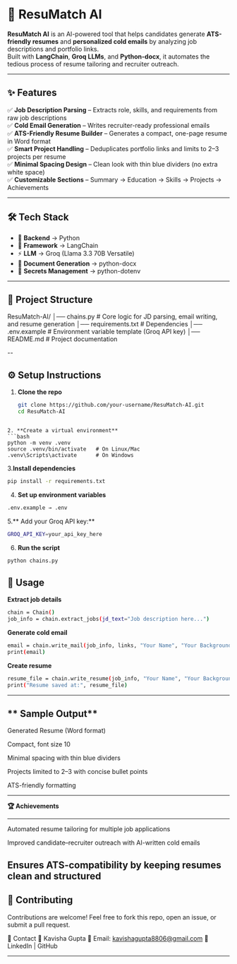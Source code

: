 # 📄 ResuMatch AI

**ResuMatch AI** is an AI-powered tool that helps candidates generate **ATS-friendly resumes** and **personalized cold emails** by analyzing job descriptions and portfolio links.  
Built with **LangChain**, **Groq LLMs**, and **Python-docx**, it automates the tedious process of resume tailoring and recruiter outreach.

---

## ✨ Features

✅ **Job Description Parsing** – Extracts role, skills, and requirements from raw job descriptions  
✅ **Cold Email Generation** – Writes recruiter-ready professional emails  
✅ **ATS-Friendly Resume Builder** – Generates a compact, one-page resume in Word format  
✅ **Smart Project Handling** – Deduplicates portfolio links and limits to 2–3 projects per resume  
✅ **Minimal Spacing Design** – Clean look with thin blue dividers (no extra white space)  
✅ **Customizable Sections** – Summary → Education → Skills → Projects → Achievements  

---

## 🛠 Tech Stack

- 🐍 **Backend** → Python  
- 🔗 **Framework** → LangChain  
- ⚡ **LLM** → Groq (Llama 3.3 70B Versatile)  
- 📄 **Document Generation** → python-docx  
- 🔑 **Secrets Management** → python-dotenv  

---

## 📂 Project Structure

ResuMatch-AI/
│── chains.py # Core logic for JD parsing, email writing, and resume generation
│── requirements.txt # Dependencies
│── .env.example # Environment variable template (Groq API key)
│── README.md # Project documentation

--

## ⚙️ Setup Instructions

1. **Clone the repo**
   ```bash
   git clone https://github.com/your-username/ResuMatch-AI.git
   cd ResuMatch-AI

```

2. **Create a virtual environment**
```bash
python -m venv .venv
source .venv/bin/activate   # On Linux/Mac
.venv\Scripts\activate      # On Windows
```
3.**Install dependencies**
```bash
pip install -r requirements.txt
```
4. **Set up environment variables**
 ```bash
 .env.example → .env
```

5.** Add your Groq API key:**
  ```bash
GROQ_API_KEY=your_api_key_here
```
6. **Run the script**
```bash
python chains.py
```
🚀 Usage
---
**Extract job details**

   ```bash
chain = Chain()
job_info = chain.extract_jobs(jd_text="Job description here...")
```
**Generate cold email**

   ```bash
email = chain.write_mail(job_info, links, "Your Name", "Your Background", "youremail@example.com")
print(email)
```
**Create resume**

   ```bash
resume_file = chain.write_resume(job_info, "Your Name", "Your Background", "youremail@example.com", links)
print("Resume saved at:", resume_file)
```
---


** Sample Output**
---
Generated Resume (Word format)

Compact, font size 10

Minimal spacing with thin blue dividers

Projects limited to 2–3 with concise bullet points

ATS-friendly formatting


---


**🏆 Achievements**


---
Automated resume tailoring for multiple job applications

Improved candidate–recruiter outreach with AI-written cold emails

Ensures ATS-compatibility by keeping resumes clean and structured
---


🤝 **Contributing**
---
Contributions are welcome! Feel free to fork this repo, open an issue, or submit a pull request.

📧 Contact
👤 Kavisha Gupta
📩 Email: kavishagupta8806@gmail.com
🔗 LinkedIn | GitHub


---


